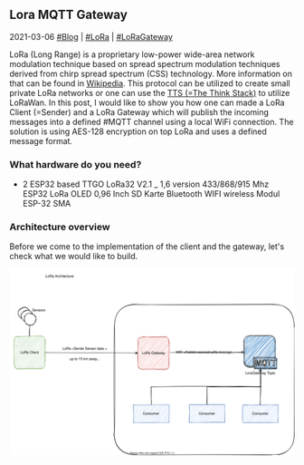 ## Lora MQTT Gateway
2021-03-06 [#Blog](/index) | [#LoRa](/posts/loragateway) | [#LoRaGateway](/posts/loragateway)

LoRa (Long Range) is a proprietary low-power wide-area network modulation technique based on spread spectrum modulation techniques derived from chirp spread spectrum (CSS) technology. More information on that can be found in [Wikipedia](https://en.wikipedia.org/wiki/LoRa). This protocol can be utilized to create small private LoRa networks or one can use the [TTS (=The Think Stack)](https://thethingsindustries.com/docs/) to utilize LoRaWan. In this post, I would like to show you how one can made a LoRa Client (=Sender) and a LoRa Gateway which will publish the incoming messages into a defined #MQTT channel using a local WiFi connection. The solution is using AES-128 encryption on top LoRa and uses a defined message format.

### What hardware do you need?
* 2 ESP32 based TTGO LoRa32 V2.1 _ 1,6 version 433/868/915 Mhz ESP32 LoRa OLED 0,96 Inch SD Karte Bluetooth WIFI wireless Modul ESP-32 SMA

### Architecture overview
Before we come to the implementation of the client and the gateway, let's check what we would like to build.

![Architecture Overview](/assets/loraarchitecture.svg "Architecture Overview")

